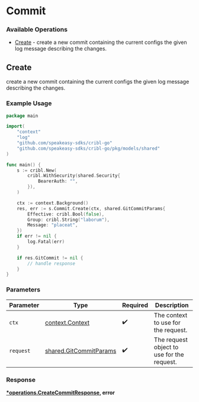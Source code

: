 # Commit

### Available Operations

* [Create](#create) - create a new commit containing the current configs the given log message describing the changes.

## Create

create a new commit containing the current configs the given log message describing the changes.

### Example Usage

```go
package main

import(
	"context"
	"log"
	"github.com/speakeasy-sdks/cribl-go"
	"github.com/speakeasy-sdks/cribl-go/pkg/models/shared"
)

func main() {
    s := cribl.New(
        cribl.WithSecurity(shared.Security{
            BearerAuth: "",
        }),
    )

    ctx := context.Background()
    res, err := s.Commit.Create(ctx, shared.GitCommitParams{
        Effective: cribl.Bool(false),
        Group: cribl.String("laborum"),
        Message: "placeat",
    })
    if err != nil {
        log.Fatal(err)
    }

    if res.GitCommit != nil {
        // handle response
    }
}
```

### Parameters

| Parameter                                                        | Type                                                             | Required                                                         | Description                                                      |
| ---------------------------------------------------------------- | ---------------------------------------------------------------- | ---------------------------------------------------------------- | ---------------------------------------------------------------- |
| `ctx`                                                            | [context.Context](https://pkg.go.dev/context#Context)            | :heavy_check_mark:                                               | The context to use for the request.                              |
| `request`                                                        | [shared.GitCommitParams](../../models/shared/gitcommitparams.md) | :heavy_check_mark:                                               | The request object to use for the request.                       |


### Response

**[*operations.CreateCommitResponse](../../models/operations/createcommitresponse.md), error**

